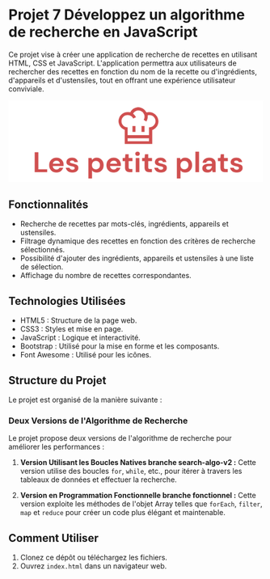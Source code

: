 # Projet 7 Développez un algorithme de recherche en JavaScript

Ce projet vise à créer une application de recherche de recettes en utilisant HTML, CSS et JavaScript. L'application permettra aux utilisateurs de rechercher des recettes en fonction du nom de la recette ou d'ingrédients, d'appareils et d'ustensiles, tout en offrant une expérience utilisateur conviviale.

![Bannière du Projet](./assets/logo2.png)

## Fonctionnalités

- Recherche de recettes par mots-clés, ingrédients, appareils et ustensiles.
- Filtrage dynamique des recettes en fonction des critères de recherche sélectionnés.
- Possibilité d'ajouter des ingrédients, appareils et ustensiles à une liste de sélection.
- Affichage du nombre de recettes correspondantes.

## Technologies Utilisées

- HTML5 : Structure de la page web.
- CSS3 : Styles et mise en page.
- JavaScript : Logique et interactivité.
- Bootstrap : Utilisé pour la mise en forme et les composants.
- Font Awesome : Utilisé pour les icônes.

## Structure du Projet

Le projet est organisé de la manière suivante :

### Deux Versions de l'Algorithme de Recherche

Le projet propose deux versions de l'algorithme de recherche pour améliorer les performances :

1. **Version Utilisant les Boucles Natives branche search-algo-v2 :** Cette version utilise des boucles `for`, `while`, etc., pour itérer à travers les tableaux de données et effectuer la recherche.

2. **Version en Programmation Fonctionnelle branche fonctionnel :** Cette version exploite les méthodes de l'objet Array telles que `forEach`, `filter`, `map` et `reduce` pour créer un code plus élégant et maintenable.

## Comment Utiliser

1. Clonez ce dépôt ou téléchargez les fichiers.
2. Ouvrez `index.html` dans un navigateur web.
